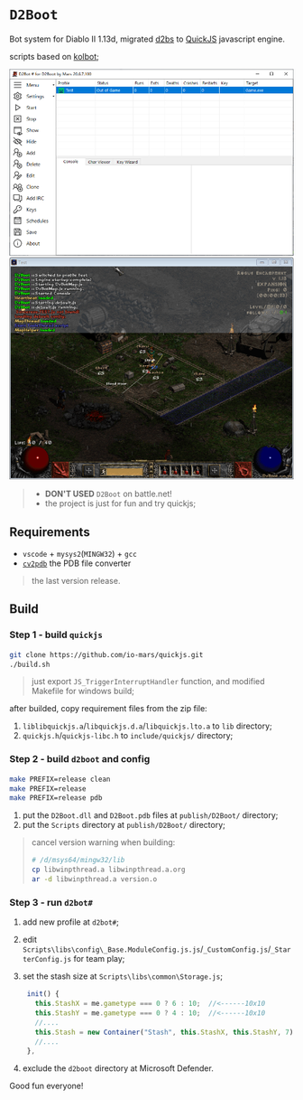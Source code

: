 # `D2Boot`

Bot system for Diablo II 1.13d, migrated [d2bs](https://github.com/noah-/d2bs) to [QuickJS](https://bellard.org/quickjs/) javascript engine.

scripts based on [kolbot](https://github.com/kolton/d2bot-with-kolbot);

![d2bot#](./resource/d2bot.png)
![d2boot](./resource/d2boot.png)

> - **DON'T USED** `D2Boot` on battle.net!
> - the project is just for fun and try quickjs;

## Requirements

- `vscode` + `mysys2`(`MINGW32`) + `gcc`
- [`cv2pdb`](https://github.com/rainers/cv2pdb/releases) the PDB file converter

> the last version release.

## Build

### Step 1 - build `quickjs`

```sh
git clone https://github.com/io-mars/quickjs.git
./build.sh
```

> just export `JS_TriggerInterruptHandler` function, and modified Makefile for windows build;

after builded, copy requirement files from the zip file:

1. `liblibquickjs.a`/`libquickjs.d.a`/`libquickjs.lto.a` to `lib` directory;
2. `quickjs.h`/`quickjs-libc.h` to `include/quickjs/` directory;

### Step 2 - build `d2boot` and config

```sh
make PREFIX=release clean
make PREFIX=release
make PREFIX=release pdb
```

1. put the `D2Boot.dll` and `D2Boot.pdb` files at `publish/D2Boot/` directory;
2. put the `Scripts` directory at `publish/D2Boot/` directory;

> cancel version warning when building:
>
> ```sh
> # /d/msys64/mingw32/lib
> cp libwinpthread.a libwinpthread.a.org
> ar -d libwinpthread.a version.o
> ```

### Step 3 - run `d2bot#`

1. add new profile at `d2bot#`;
2. edit `Scripts\libs\config\_Base.ModuleConfig.js.js`/`_CustomConfig.js`/`_StarterConfig.js` for team play;
3. set the stash size at `Scripts\libs\common\Storage.js`;

   ```js
    init() {
      this.StashX = me.gametype === 0 ? 6 : 10;  //<------10x10
      this.StashY = me.gametype === 0 ? 4 : 10;  //<------10x10
      //....
      this.Stash = new Container("Stash", this.StashX, this.StashY, 7);
      //....
    },
   ```

4. exclude the `d2boot` directory at Microsoft Defender.

Good fun everyone!
